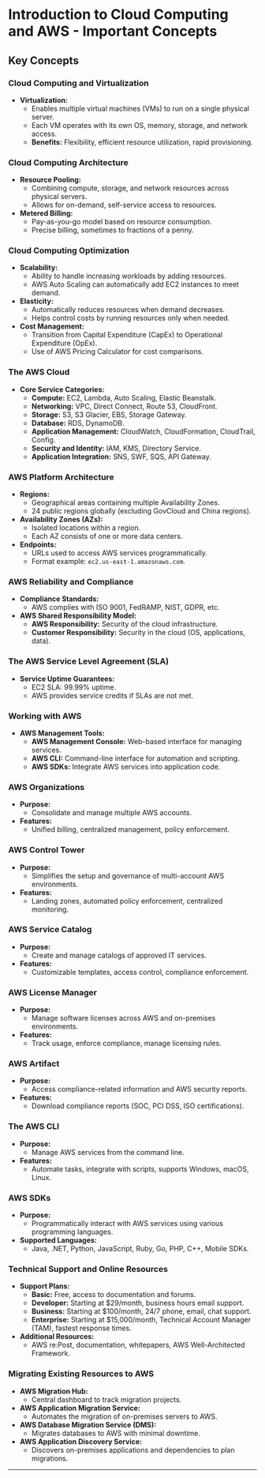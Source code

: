 # Introduction to Cloud Computing and AWS - Important Concepts

## Key Concepts

### Cloud Computing and Virtualization

- **Virtualization:**
  - Enables multiple virtual machines (VMs) to run on a single physical server.
  - Each VM operates with its own OS, memory, storage, and network access.
  - **Benefits:** Flexibility, efficient resource utilization, rapid provisioning.

### Cloud Computing Architecture

- **Resource Pooling:**
  - Combining compute, storage, and network resources across physical servers.
  - Allows for on-demand, self-service access to resources.
- **Metered Billing:**
  - Pay-as-you-go model based on resource consumption.
  - Precise billing, sometimes to fractions of a penny.

### Cloud Computing Optimization

- **Scalability:**
  - Ability to handle increasing workloads by adding resources.
  - AWS Auto Scaling can automatically add EC2 instances to meet demand.
- **Elasticity:**
  - Automatically reduces resources when demand decreases.
  - Helps control costs by running resources only when needed.
- **Cost Management:**
  - Transition from Capital Expenditure (CapEx) to Operational Expenditure (OpEx).
  - Use of AWS Pricing Calculator for cost comparisons.

### The AWS Cloud

- **Core Service Categories:**
  - **Compute:** EC2, Lambda, Auto Scaling, Elastic Beanstalk.
  - **Networking:** VPC, Direct Connect, Route 53, CloudFront.
  - **Storage:** S3, S3 Glacier, EBS, Storage Gateway.
  - **Database:** RDS, DynamoDB.
  - **Application Management:** CloudWatch, CloudFormation, CloudTrail, Config.
  - **Security and Identity:** IAM, KMS, Directory Service.
  - **Application Integration:** SNS, SWF, SQS, API Gateway.

### AWS Platform Architecture

- **Regions:**
  - Geographical areas containing multiple Availability Zones.
  - 24 public regions globally (excluding GovCloud and China regions).
- **Availability Zones (AZs):**
  - Isolated locations within a region.
  - Each AZ consists of one or more data centers.
- **Endpoints:**
  - URLs used to access AWS services programmatically.
  - Format example: `ec2.us-east-1.amazonaws.com`.

### AWS Reliability and Compliance

- **Compliance Standards:**
  - AWS complies with ISO 9001, FedRAMP, NIST, GDPR, etc.
- **AWS Shared Responsibility Model:**
  - **AWS Responsibility:** Security of the cloud infrastructure.
  - **Customer Responsibility:** Security in the cloud (OS, applications, data).

### The AWS Service Level Agreement (SLA)

- **Service Uptime Guarantees:**
  - EC2 SLA: 99.99% uptime.
  - AWS provides service credits if SLAs are not met.

### Working with AWS

- **AWS Management Tools:**
  - **AWS Management Console:** Web-based interface for managing services.
  - **AWS CLI:** Command-line interface for automation and scripting.
  - **AWS SDKs:** Integrate AWS services into application code.

### AWS Organizations

- **Purpose:**
  - Consolidate and manage multiple AWS accounts.
- **Features:**
  - Unified billing, centralized management, policy enforcement.

### AWS Control Tower

- **Purpose:**
  - Simplifies the setup and governance of multi-account AWS environments.
- **Features:**
  - Landing zones, automated policy enforcement, centralized monitoring.

### AWS Service Catalog

- **Purpose:**
  - Create and manage catalogs of approved IT services.
- **Features:**
  - Customizable templates, access control, compliance enforcement.

### AWS License Manager

- **Purpose:**
  - Manage software licenses across AWS and on-premises environments.
- **Features:**
  - Track usage, enforce compliance, manage licensing rules.

### AWS Artifact

- **Purpose:**
  - Access compliance-related information and AWS security reports.
- **Features:**
  - Download compliance reports (SOC, PCI DSS, ISO certifications).

### The AWS CLI

- **Purpose:**
  - Manage AWS services from the command line.
- **Features:**
  - Automate tasks, integrate with scripts, supports Windows, macOS, Linux.

### AWS SDKs

- **Purpose:**
  - Programmatically interact with AWS services using various programming languages.
- **Supported Languages:**
  - Java, .NET, Python, JavaScript, Ruby, Go, PHP, C++, Mobile SDKs.

### Technical Support and Online Resources

- **Support Plans:**
  - **Basic:** Free, access to documentation and forums.
  - **Developer:** Starting at $29/month, business hours email support.
  - **Business:** Starting at $100/month, 24/7 phone, email, chat support.
  - **Enterprise:** Starting at $15,000/month, Technical Account Manager (TAM), fastest response times.
- **Additional Resources:**
  - AWS re:Post, documentation, whitepapers, AWS Well-Architected Framework.

### Migrating Existing Resources to AWS

- **AWS Migration Hub:**
  - Central dashboard to track migration projects.
- **AWS Application Migration Service:**
  - Automates the migration of on-premises servers to AWS.
- **AWS Database Migration Service (DMS):**
  - Migrates databases to AWS with minimal downtime.
- **AWS Application Discovery Service:**
  - Discovers on-premises applications and dependencies to plan migrations.

---

